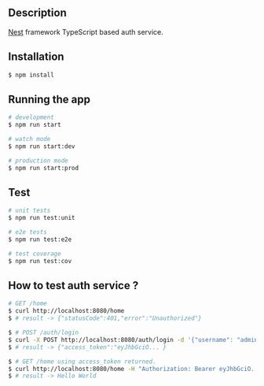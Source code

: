 ## Description

[Nest](https://github.com/nestjs/nest) framework TypeScript based auth service.

## Installation

```bash
$ npm install
```

## Running the app

```bash
# development
$ npm run start

# watch mode
$ npm run start:dev

# production mode
$ npm run start:prod
```

## Test

```bash
# unit tests
$ npm run test:unit

# e2e tests
$ npm run test:e2e

# test coverage
$ npm run test:cov
```

## How to test auth service ?

```bash
# GET /home
$ curl http://localhost:8080/home
$ # result -> {"statusCode":401,"error":"Unauthorized"}

$ # POST /auth/login
$ curl -X POST http://localhost:8080/auth/login -d '{"username": "admin", "password": "1234"}' -H "Content-Type: application/json"
$ # result -> {"access_token":"eyJhbGciO... }

$ # GET /home using access_token returned.
$ curl http://localhost:8080/home -H "Authorization: Bearer eyJhbGciO..."
$ # result -> Hello World
```


